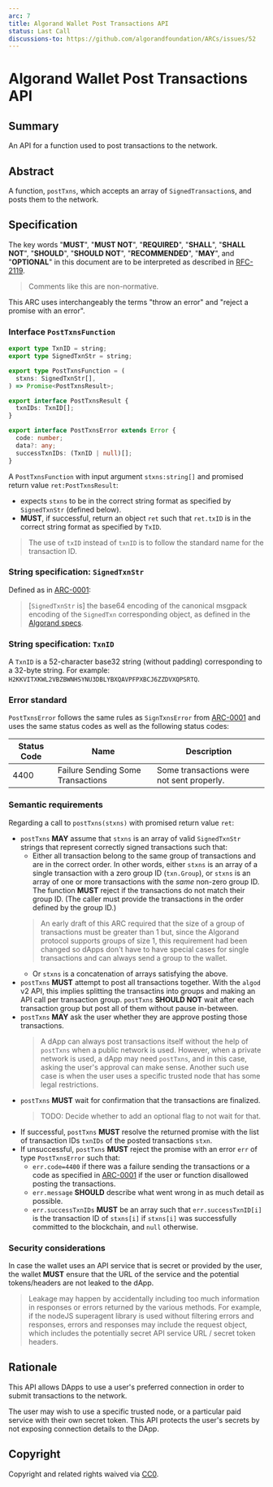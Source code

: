 ```yaml
---
arc: 7
title: Algorand Wallet Post Transactions API
status: Last Call
discussions-to: https://github.com/algorandfoundation/ARCs/issues/52
---
```


# Algorand Wallet Post Transactions API

## Summary

An API for a function used to post transactions to the network.

## Abstract

A function, `postTxns`, which accepts an array of `SignedTransaction`s, and posts them to the network.

## Specification

The key words "**MUST**", "**MUST NOT**", "**REQUIRED**", "**SHALL**", "**SHALL NOT**", "**SHOULD**", "**SHOULD NOT**", "**RECOMMENDED**", "**MAY**", and "**OPTIONAL**" in this document are to be interpreted as described in [RFC-2119](https://www.ietf.org/rfc/rfc2119.txt).

> Comments like this are non-normative.

This ARC uses interchangeably the terms "throw an error" and "reject a promise with an error".

### Interface `PostTxnsFunction`

```ts
export type TxnID = string;
export type SignedTxnStr = string;

export type PostTxnsFunction = (
  stxns: SignedTxnStr[],
) => Promise<PostTxnsResult>;

export interface PostTxnsResult {
  txnIDs: TxnID[];
}

export interface PostTxnsError extends Error {
  code: number;
  data?: any;
  successTxnIDs: (TxnID | null)[];
}
```

A `PostTxnsFunction` with input argument `stxns:string[]` and promised return value `ret:PostTxnsResult`:
* expects `stxns` to be in the correct string format as specified by `SignedTxnStr` (defined below).
* **MUST**, if successful, return an object `ret` such that `ret.txID` is in the correct string format as specified by `TxID`.

> The use of `txID` instead of `txnID` is to follow the standard name for the transaction ID.

### String specification: `SignedTxnStr`

Defined as in [ARC-0001](arc-0001.md#interface-signedtxnstr):

> [`SignedTxnStr` is] the base64 encoding of the canonical msgpack encoding of the `SignedTxn` corresponding object, as defined in the [Algorand specs](https://github.com/algorandfoundation/specs).

### String specification: `TxnID`

A `TxnID` is a 52-character base32 string (without padding) corresponding to a 32-byte string.
For example: `H2KKVITXKWL2VBZBWNHSYNU3DBLYBXQAVPFPXBCJ6ZZDVXQPSRTQ`.

### Error standard

`PostTxnsError` follows the same rules as `SignTxnsError` from [ARC-0001](arc-0001.md#error-interface-signtxnserror) and uses the same status codes as well as the following status codes:


| Status Code | Name | Description |
| ----------- | ---- | ----------- |
| 4400 | Failure Sending Some Transactions | Some transactions were not sent properly. |

### Semantic requirements

Regarding a call to `postTxns(stxns)` with promised return value `ret`:

* `postTxns` **MAY** assume that `stxns` is an array of valid `SignedTxnStr` strings that represent correctly signed transactions such that:
  * Either all transaction belong to the same group of transactions and are in the correct order. In other words, either `stxns` is an array of a single transaction with a zero group ID (`txn.Group`), or `stxns` is an array of one or more transactions with the *same* non-zero group ID. The function **MUST** reject if the transactions do not match their group ID. (The caller must provide the transactions in the order defined by the group ID.)
  >An early draft of this ARC required that the size of a group of transactions must be greater than 1 but, since the Algorand protocol supports groups of size 1, this requirement had been changed so dApps don't have to have special cases for single transactions and can always send a group to the wallet.
  * Or `stxns` is a concatenation of arrays satisfying the above.
* `postTxns` **MUST** attempt to post all transactions together.  With the `algod` v2 API, this implies splitting the transactins into groups and making an API call per transaction group. `postTxns` **SHOULD NOT** wait after each transaction group but post all of them without pause in-between.
* `postTxns` **MAY** ask the user whether they are approve posting those transactions.
  > A dApp can always post transactions itself without the help of `postTxns` when a public network is used.
  > However, when a private network is used, a dApp may need `postTxns`, and in this case, asking the user's approval can make sense.
  > Another such use case is when the user uses a specific trusted node that has some legal restrictions.
* `postTxns` **MUST** wait for confirmation that the transactions are finalized.
  > TODO: Decide whether to add an optional flag to not wait for that.
* If successful, `postTxns` **MUST** resolve the returned promise with the list of transaction IDs `txnIDs` of the posted transactions `stxn`.
* If unsuccessful, `postTxns` **MUST** reject the promise with an error `err` of type `PostTxnsError` such that:
  * `err.code=4400` if there was a failure sending the transactions or a code as specified in [ARC-0001](arc-0001.md#error-standards) if the user or function disallowed posting the transactions.
  * `err.message` **SHOULD** describe what went wrong in as much detail as possible.
  * `err.successTxnIDs` **MUST** be an array such that `err.successTxnID[i]` is the transaction ID of `stxns[i]` if `stxns[i]` was successfully committed to the blockchain, and `null` otherwise.

### Security considerations

In case the wallet uses an API service that is secret or provided by the user, the wallet **MUST** ensure that the URL of the service and the potential tokens/headers are not leaked to the dApp.

> Leakage may happen by accidentally including too much information in responses or errors returned by the various methods. For example, if the nodeJS superagent library is used without filtering errors and responses, errors and responses may include the request object, which includes the potentially secret API service URL / secret token headers.

## Rationale

This API allows DApps to use a user's preferred connection in order to submit transactions to the network.

The user may wish to use a specific trusted node, or a particular paid service with their own secret token. This API protects the user's secrets by not exposing connection details to the DApp.

## Copyright

Copyright and related rights waived via [CC0](https://creativecommons.org/publicdomain/zero/1.0/).
